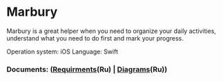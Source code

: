 # Marbury


 Marbury is a great helper when you need to organize your daily activities, understand what you need to do first and mark your progress.
 
 Operation system: iOS
 Language: Swift

### Documents: ([Requirments](https://github.com/LoykoLina/AList/blob/master/Documents/Requirments.md)(Ru) | [Diagrams](https://github.com/LoykoLina/AList/blob/master/Diagrams/Diagrams.md)(Ru))
